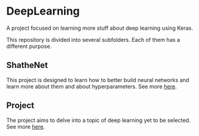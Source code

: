 # DeepLearning
A project focused on learning more stuff about deep learning using Keras.

This repository is divided into several subfolders. Each of them has a different purpose.

## ShatheNet
This project is designed to learn how to better build neural networks and learn more about them and about hyperparameters.
See more [here](https://github.com/Shathe/DeepLearning/tree/master/ShatheNet).
## Project
The project aims to delve into a topic of deep learning yet to be selected.
See more [here](https://github.com/Shathe/DeepLearning/tree/master/Project).